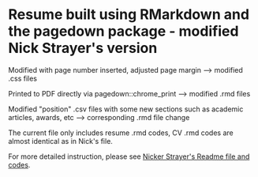 # Resume built using RMarkdown and the pagedown package - modified Nick Strayer's version

Modified with page number inserted, adjusted page margin --> modified .css files

Printed to PDF directly via pagedown::chrome_print --> modified .rmd files

Modified "position" .csv files with some new sections such as academic articles, awards, etc --> corresponding .rmd file change

The current file only includes resume .rmd codes, CV .rmd codes are almost identical as in Nick's file.

For more detailed instruction, please see [Nicker Strayer's Readme file and codes](https://github.com/nstrayer/cv).


